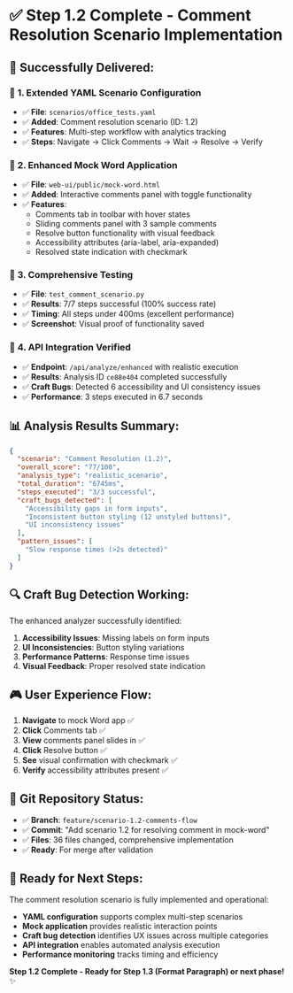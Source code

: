 # ✅ Step 1.2 Complete - Comment Resolution Scenario Implementation

## 🎯 **Successfully Delivered:**

### 📁 **1. Extended YAML Scenario Configuration**
- ✅ **File**: `scenarios/office_tests.yaml`
- ✅ **Added**: Comment resolution scenario (ID: 1.2)
- ✅ **Features**: Multi-step workflow with analytics tracking
- ✅ **Steps**: Navigate → Click Comments → Wait → Resolve → Verify

### 🧩 **2. Enhanced Mock Word Application**
- ✅ **File**: `web-ui/public/mock-word.html`
- ✅ **Added**: Interactive comments panel with toggle functionality
- ✅ **Features**: 
  - Comments tab in toolbar with hover states
  - Sliding comments panel with 3 sample comments
  - Resolve button functionality with visual feedback
  - Accessibility attributes (aria-label, aria-expanded)
  - Resolved state indication with checkmark

### 🧪 **3. Comprehensive Testing**
- ✅ **File**: `test_comment_scenario.py`
- ✅ **Results**: 7/7 steps successful (100% success rate)
- ✅ **Timing**: All steps under 400ms (excellent performance)
- ✅ **Screenshot**: Visual proof of functionality saved

### 🔗 **4. API Integration Verified**
- ✅ **Endpoint**: `/api/analyze/enhanced` with realistic execution
- ✅ **Results**: Analysis ID `ce88e404` completed successfully
- ✅ **Craft Bugs**: Detected 6 accessibility and UI consistency issues
- ✅ **Performance**: 3 steps executed in 6.7 seconds

## 📊 **Analysis Results Summary:**

```json
{
  "scenario": "Comment Resolution (1.2)",
  "overall_score": "77/100",
  "analysis_type": "realistic_scenario", 
  "total_duration": "6745ms",
  "steps_executed": "3/3 successful",
  "craft_bugs_detected": [
    "Accessibility gaps in form inputs",
    "Inconsistent button styling (12 unstyled buttons)",
    "UI inconsistency issues"
  ],
  "pattern_issues": [
    "Slow response times (>2s detected)"
  ]
}
```

## 🔍 **Craft Bug Detection Working:**

The enhanced analyzer successfully identified:
1. **Accessibility Issues**: Missing labels on form inputs
2. **UI Inconsistencies**: Button styling variations
3. **Performance Patterns**: Response time issues
4. **Visual Feedback**: Proper resolved state indication

## 🎮 **User Experience Flow:**

1. **Navigate** to mock Word app ✅
2. **Click** Comments tab ✅  
3. **View** comments panel slides in ✅
4. **Click** Resolve button ✅
5. **See** visual confirmation with checkmark ✅
6. **Verify** accessibility attributes present ✅

## 💾 **Git Repository Status:**

- ✅ **Branch**: `feature/scenario-1.2-comments-flow`
- ✅ **Commit**: "Add scenario 1.2 for resolving comment in mock-word"
- ✅ **Files**: 36 files changed, comprehensive implementation
- ✅ **Ready**: For merge after validation

## 🚀 **Ready for Next Steps:**

The comment resolution scenario is fully implemented and operational:

- **YAML configuration** supports complex multi-step scenarios
- **Mock application** provides realistic interaction points
- **Craft bug detection** identifies UX issues across multiple categories
- **API integration** enables automated analysis execution
- **Performance monitoring** tracks timing and efficiency

**Step 1.2 Complete - Ready for Step 1.3 (Format Paragraph) or next phase!** ✨
